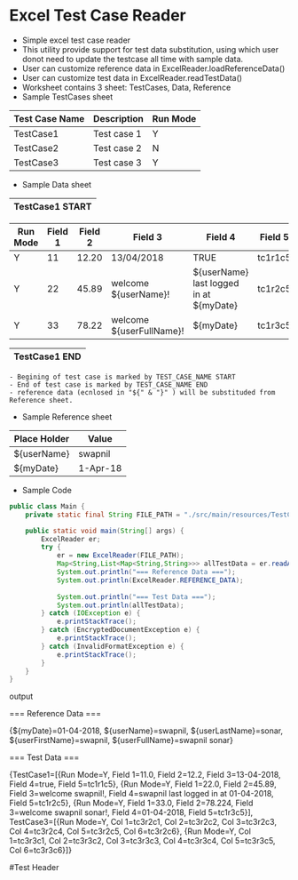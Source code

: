 # Excel Test Case Reader
- Simple excel test case reader
- This utility provide support for test data substitution, using which user donot need to update the testcase all time with sample data.
- User can customize reference data in ExcelReader.loadReferenceData()
- User can customize test data in ExcelReader.readTestData()
- Worksheet contains 3 sheet: TestCases, Data, Reference
- Sample TestCases sheet

| Test Case Name | Description | Run Mode |
| -------------- | ----------- | -------- |
| TestCase1 | Test case 1 | Y |
| TestCase2 | Test case 2 | N |
| TestCase3 | Test case 3 | Y |

- Sample Data sheet

| TestCase1 START |
| --------------- |  

| Run Mode | Field 1 | Field 2 | Field 3 | Field 4 | Field 5 |
| -------- | ------- | ------- | ------- | ------- | ------- |
| Y | 11 | 12.20 | 13/04/2018 | TRUE | tc1r1c5 | 
| Y | 22 | 45.89 | welcome ${userName}! | ${userName} last logged in at ${myDate} | tc1r2c5 | 
| Y | 33 | 78.22 | welcome ${userFullName}! | ${myDate} | tc1r3c5 | 


| TestCase1 END |
| --------------- |


    - Begining of test case is marked by TEST_CASE_NAME START
    - End of test case is marked by TEST_CASE_NAME END
    - reference data (ecnlosed in "${" & "}" ) will be substituded from Reference sheet.
  
- Sample Reference sheet

| Place Holder | Value |
| ------------ | ----- |
| ${userName} | swapnil |
| ${myDate} | 1-Apr-18 |


- Sample Code
```java
public class Main {
	private static final String FILE_PATH = "./src/main/resources/TestCaseData1.xlsx";

	public static void main(String[] args) {
		ExcelReader er;
		try {
			er = new ExcelReader(FILE_PATH);
			Map<String,List<Map<String,String>>> allTestData = er.readAllTestData(false);
			System.out.println("=== Reference Data ===");
			System.out.println(ExcelReader.REFERENCE_DATA);
			
			System.out.println("=== Test Data ===");
			System.out.println(allTestData);
		} catch (IOException e) {
			e.printStackTrace();
		} catch (EncryptedDocumentException e) {
			e.printStackTrace();
		} catch (InvalidFormatException e) {
			e.printStackTrace();
		}
	}
}

```

output

=== Reference Data ===

{${myDate}=01-04-2018, ${userName}=swapnil, ${userLastName}=sonar, ${userFirstName}=swapnil, ${userFullName}=swapnil sonar}

=== Test Data ===

{TestCase1=[{Run Mode=Y, Field 1=11.0, Field 2=12.2, Field 3=13-04-2018, Field 4=true, Field 5=tc1r1c5}, {Run Mode=Y, Field 1=22.0, Field 2=45.89, Field 3=welcome swapnil!, Field 4=swapnil last logged in at 01-04-2018, Field 5=tc1r2c5}, {Run Mode=Y, Field 1=33.0, Field 2=78.224, Field 3=welcome swapnil sonar!, Field 4=01-04-2018, Field 5=tc1r3c5}], TestCase3=[{Run Mode=Y, Col 1=tc3r2c1, Col 2=tc3r2c2, Col 3=tc3r2c3, Col 4=tc3r2c4, Col 5=tc3r2c5, Col 6=tc3r2c6}, {Run Mode=Y, Col 1=tc3r3c1, Col 2=tc3r3c2, Col 3=tc3r3c3, Col 4=tc3r3c4, Col 5=tc3r3c5, Col 6=tc3r3c6}]}

#Test Header
